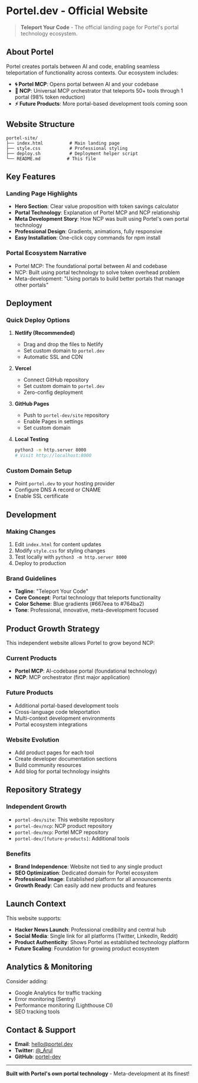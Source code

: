 # Portel.dev - Official Website

> **Teleport Your Code** - The official landing page for Portel's portal technology ecosystem.

## About Portel

Portel creates portals between AI and code, enabling seamless teleportation of functionality across contexts. Our ecosystem includes:

- **🌀 Portel MCP**: Opens portal between AI and your codebase
- **🚀 NCP**: Universal MCP orchestrator that teleports 50+ tools through 1 portal (98% token reduction)
- **⚡ Future Products**: More portal-based development tools coming soon

## Website Structure

```
portel-site/
├── index.html          # Main landing page
├── style.css           # Professional styling
├── deploy.sh           # Deployment helper script
└── README.md          # This file
```

## Key Features

### Landing Page Highlights
- **Hero Section**: Clear value proposition with token savings calculator
- **Portal Technology**: Explanation of Portel MCP and NCP relationship
- **Meta Development Story**: How NCP was built using Portel's own portal technology
- **Professional Design**: Gradients, animations, fully responsive
- **Easy Installation**: One-click copy commands for npm install

### Portal Ecosystem Narrative
- Portel MCP: The foundational portal between AI and codebase
- NCP: Built using portal technology to solve token overhead problem
- Meta-development: "Using portals to build better portals that manage other portals"

## Deployment

### Quick Deploy Options

1. **Netlify (Recommended)**
   - Drag and drop the files to Netlify
   - Set custom domain to `portel.dev`
   - Automatic SSL and CDN

2. **Vercel**
   - Connect GitHub repository
   - Set custom domain to `portel.dev`
   - Zero-config deployment

3. **GitHub Pages**
   - Push to `portel-dev/site` repository
   - Enable Pages in settings
   - Set custom domain

4. **Local Testing**
   ```bash
   python3 -m http.server 8000
   # Visit http://localhost:8000
   ```

### Custom Domain Setup
- Point `portel.dev` to your hosting provider
- Configure DNS A record or CNAME
- Enable SSL certificate

## Development

### Making Changes
1. Edit `index.html` for content updates
2. Modify `style.css` for styling changes
3. Test locally with `python3 -m http.server 8000`
4. Deploy to production

### Brand Guidelines
- **Tagline**: "Teleport Your Code"
- **Core Concept**: Portal technology that teleports functionality
- **Color Scheme**: Blue gradients (#667eea to #764ba2)
- **Tone**: Professional, innovative, meta-development focused

## Product Growth Strategy

This independent website allows Portel to grow beyond NCP:

### Current Products
- **Portel MCP**: AI-codebase portal (foundational technology)
- **NCP**: MCP orchestrator (first major application)

### Future Products
- Additional portal-based development tools
- Cross-language code teleportation
- Multi-context development environments
- Portal ecosystem integrations

### Website Evolution
- Add product pages for each tool
- Create developer documentation sections
- Build community resources
- Add blog for portal technology insights

## Repository Strategy

### Independent Growth
- `portel-dev/site`: This website repository
- `portel-dev/ncp`: NCP product repository
- `portel-dev/mcp`: Portel MCP repository
- `portel-dev/[future-products]`: Additional tools

### Benefits
- **Brand Independence**: Website not tied to any single product
- **SEO Optimization**: Dedicated domain for Portel ecosystem
- **Professional Image**: Established platform for all announcements
- **Growth Ready**: Can easily add new products and features

## Launch Context

This website supports:
- **Hacker News Launch**: Professional credibility and central hub
- **Social Media**: Single link for all platforms (Twitter, LinkedIn, Reddit)
- **Product Authenticity**: Shows Portel as established technology platform
- **Future Scaling**: Foundation for growing product ecosystem

## Analytics & Monitoring

Consider adding:
- Google Analytics for traffic tracking
- Error monitoring (Sentry)
- Performance monitoring (Lighthouse CI)
- SEO tracking tools

## Contact & Support

- **Email**: hello@portel.dev
- **Twitter**: [@_Arul](https://twitter.com/_Arul)
- **GitHub**: [portel-dev](https://github.com/portel-dev)

---

**Built with Portel's own portal technology** - Meta-development at its finest!